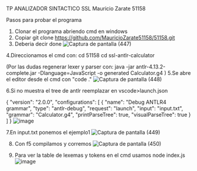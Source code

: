 TP ANALIZADOR SINTACTICO SSL
Mauricio Zarate 51158

Pasos para probar el programa

1. Clonar el programa abriendo cmd en windows
2. Copiar git clone https://github.com/MauricioZarate51158/51158.git
3. Deberia decir done
![Captura de pantalla (447)](https://github.com/user-attachments/assets/c8cc4a02-8628-4cf7-aaaa-f32543c53e79)

4.Direccionamos el cmd con: 
cd 51158
cd ssl-antlr-calculator

(Por las dudas regenerar lexer y parser con:
java -jar antlr-4.13.2-complete.jar -Dlanguage=JavaScript -o generated Calculator.g4
)
5.Se abre el editor desde el cmd con "code ."
![Captura de pantalla (448)](https://github.com/user-attachments/assets/14596027-1606-4573-82da-21fd2993c5af)

6.Si no muestra el tree de antlr reemplazar en vscode>launch.json

{
    "version": "2.0.0",
    "configurations": [
    {
    "name": "Debug ANTLR4 grammar",
    "type": "antlr-debug",
    "request": "launch",
    "input": "input.txt",
    "grammar": "Calculator.g4",
    "printParseTree": true,
    "visualParseTree": true
    }
    ]
}
![image](https://github.com/user-attachments/assets/59096e67-7ba0-4fd9-b89e-78cdf8905594)


7.En input.txt ponemos el ejemplo1
![Captura de pantalla (449)](https://github.com/user-attachments/assets/2543596b-970a-4bc6-ab17-cbde0756cab9)


8. Con f5 compilamos y corremos
![Captura de pantalla (450)](https://github.com/user-attachments/assets/9fe8beb3-2939-403c-9c13-a420c7ff058c)


9. Para ver la table de lexemas y tokens en el cmd usamos
   node index.js
![image](https://github.com/user-attachments/assets/ec792246-5d43-41ee-98f2-f46a39c6bb9e)
